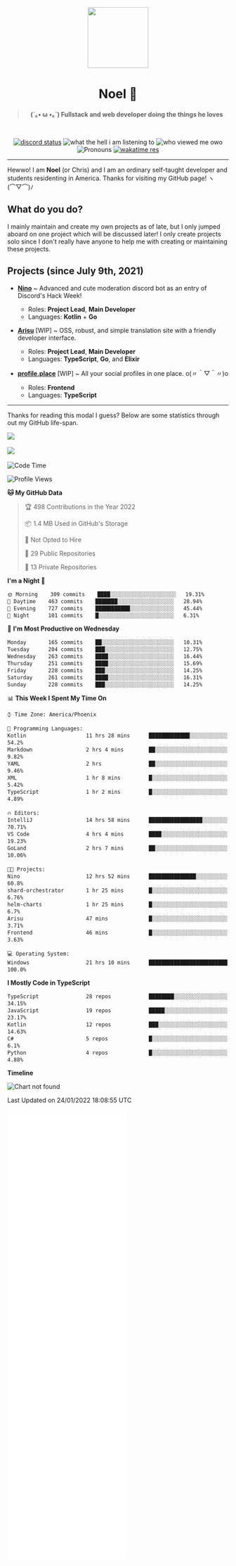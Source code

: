 <div align='center'>
  <div align='center'>
    <img
      src='https://cdn.floofy.dev/art/icons/icon_cinnamonserval.png'
      width='138'
      height='138'
    />
  </div>
  <h1>Noel 🐾</h1>
  <blockquote><strong>(´｡• ω •｡`) Fullstack and web developer doing the things he loves</strong></blockquote>

  <br />

  <a href='https://discord.com/users/280158289667555328' target='_blank'><img alt="discord status" src="https://dev.discordprofiles.me/badge/status/280158289667555328" /></a>
  <img alt="what the hell i am listening to" src="https://dev.discordprofiles.me/badge/spotify/280158289667555328" />
  <img alt="who viewed me owo" src="https://komarev.com/ghpvc/?username=auguwu" />
  <img alt='Pronouns' src='https://img.shields.io/endpoint?url=https://pronoundb.org/shields/6004d014406af11e4593a013' />
  <a href="https://wakatime.com/@auguwu" target='_blank'>
    <img alt='wakatime res' src='https://wakatime.com/badge/user/89736485-42ec-4c0f-a2f3-481db74514dc.svg' />
  </a>
</div>

<hr />

Hewwo! I am **Noel** (or Chris) and I am an ordinary self-taught developer and students residenting in America. Thanks for visiting my GitHub page! ヽ(⌒▽⌒)ﾉ

## What do you do?
I mainly maintain and create my own projects as of late, but I only jumped aboard on one project which will be discussed later! I only create projects
solo since I don't really have anyone to help me with creating or maintaining these projects.

## Projects (since July 9th, 2021)
- [**Nino**](https://nino.sh) ~ Advanced and cute moderation discord bot as an entry of Discord's Hack Week!
  - Roles: **Project Lead**, **Main Developer**
  - Languages: **Kotlin** + **Go**

- [**Arisu**](https://arisu.land) [WIP] ~ OSS, robust, and simple translation site with a friendly developer interface.
  - Roles: **Project Lead**, **Main Developer**
  - Languages: **TypeScript**, **Go**, and **Elixir**

- [**profile.place**](https://profile.place) [WIP] ~ All your social profiles in one place. o(〃＾▽＾〃)o
  - Roles: **Frontend**
  - Languages: **TypeScript**

---

Thanks for reading this modal I guess? Below are some statistics through out my GitHub life-span.

![](https://github-readme-stats.vercel.app/api?username=auguwu&count_private=true&show_icons=true&theme=gruvbox)

![](https://github-readme-stats.vercel.app/api/top-langs/?username=auguwu&layout=compact&theme=gruvbox)

<!--START_SECTION:waka-->
![Code Time](http://img.shields.io/badge/Code%20Time-2%2C661%20hrs%2030%20mins-blue)

![Profile Views](http://img.shields.io/badge/Profile%20Views-3-blue)

**🐱 My GitHub Data** 

> 🏆 498 Contributions in the Year 2022
 > 
> 📦 1.4 MB Used in GitHub's Storage 
 > 
> 🚫 Not Opted to Hire
 > 
> 📜 29 Public Repositories 
 > 
> 🔑 13 Private Repositories  
 > 
**I'm a Night 🦉** 

```text
🌞 Morning    309 commits    ████░░░░░░░░░░░░░░░░░░░░░   19.31% 
🌆 Daytime    463 commits    ███████░░░░░░░░░░░░░░░░░░   28.94% 
🌃 Evening    727 commits    ███████████░░░░░░░░░░░░░░   45.44% 
🌙 Night      101 commits    █░░░░░░░░░░░░░░░░░░░░░░░░   6.31%

```
📅 **I'm Most Productive on Wednesday** 

```text
Monday       165 commits    ██░░░░░░░░░░░░░░░░░░░░░░░   10.31% 
Tuesday      204 commits    ███░░░░░░░░░░░░░░░░░░░░░░   12.75% 
Wednesday    263 commits    ████░░░░░░░░░░░░░░░░░░░░░   16.44% 
Thursday     251 commits    ████░░░░░░░░░░░░░░░░░░░░░   15.69% 
Friday       228 commits    ███░░░░░░░░░░░░░░░░░░░░░░   14.25% 
Saturday     261 commits    ████░░░░░░░░░░░░░░░░░░░░░   16.31% 
Sunday       228 commits    ███░░░░░░░░░░░░░░░░░░░░░░   14.25%

```


📊 **This Week I Spent My Time On** 

```text
⌚︎ Time Zone: America/Phoenix

💬 Programming Languages: 
Kotlin                   11 hrs 28 mins      █████████████░░░░░░░░░░░░   54.2% 
Markdown                 2 hrs 4 mins        ██░░░░░░░░░░░░░░░░░░░░░░░   9.82% 
YAML                     2 hrs               ██░░░░░░░░░░░░░░░░░░░░░░░   9.46% 
XML                      1 hr 8 mins         █░░░░░░░░░░░░░░░░░░░░░░░░   5.42% 
TypeScript               1 hr 2 mins         █░░░░░░░░░░░░░░░░░░░░░░░░   4.89%

🔥 Editors: 
IntelliJ                 14 hrs 58 mins      █████████████████░░░░░░░░   70.71% 
VS Code                  4 hrs 4 mins        ████░░░░░░░░░░░░░░░░░░░░░   19.23% 
GoLand                   2 hrs 7 mins        ██░░░░░░░░░░░░░░░░░░░░░░░   10.06%

🐱‍💻 Projects: 
Nino                     12 hrs 52 mins      ███████████████░░░░░░░░░░   60.8% 
shard-orchestrator       1 hr 25 mins        █░░░░░░░░░░░░░░░░░░░░░░░░   6.76% 
helm-charts              1 hr 25 mins        █░░░░░░░░░░░░░░░░░░░░░░░░   6.7% 
Arisu                    47 mins             █░░░░░░░░░░░░░░░░░░░░░░░░   3.71% 
Frontend                 46 mins             █░░░░░░░░░░░░░░░░░░░░░░░░   3.63%

💻 Operating System: 
Windows                  21 hrs 10 mins      █████████████████████████   100.0%

```

**I Mostly Code in TypeScript** 

```text
TypeScript               28 repos            ████████░░░░░░░░░░░░░░░░░   34.15% 
JavaScript               19 repos            █████░░░░░░░░░░░░░░░░░░░░   23.17% 
Kotlin                   12 repos            ███░░░░░░░░░░░░░░░░░░░░░░   14.63% 
C#                       5 repos             █░░░░░░░░░░░░░░░░░░░░░░░░   6.1% 
Python                   4 repos             █░░░░░░░░░░░░░░░░░░░░░░░░   4.88%

```


**Timeline**

![Chart not found](https://raw.githubusercontent.com/auguwu/auguwu/master/charts/bar_graph.png) 


 Last Updated on 24/01/2022 18:08:55 UTC
<!--END_SECTION:waka-->

![](./github-metrics.svg)
